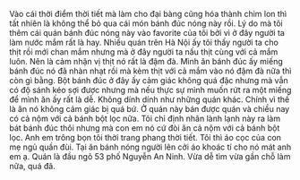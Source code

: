 Vào cái thời điểm thời tiết mà làm cho đại bàng cũng hóa thành chim lon thì tất nhiên là không thể bỏ qua cái món bánh đúc nóng này rồi. Lý do mà tôi thêm cái quán bánh đúc nóng này vào favorite của tôi bởi vì ở đây người ta làm nước mắm rất là hay. Nhiều quán trên Hà Nội ấy tôi thấy người ta cho thịt rồi mới chan mắm nhưng mà ở đây người ta nấu thịt cùng với cả mắm luôn. Nên là cảm nhận vị thịt nó rất là đậm đà. Mình ăn bánh đúc ấy miếng bánh đúc nó đã nhàn nhạt rồi mà kèm thịt với cả mắm vào nó đậm đà nữa thì còn gì bằng. Bột bánh đúc ở đây ấy cảm giác không quá đặc nhưng mà vẫn có độ sánh kéo sợi được nhưng mà nếu thực sự mình muốn rứt ra một miếng để mình ăn ấy rất là dễ. Không dính dính như những quán khác. Chính vì thế là ăn nó không cảm giác bị quá bứ. Ở quán này bán được quán và chiều nay có cả nộm với cả bánh bột lọc nữa. Tôi chỉ định nhân lành lạnh này ra làm bát bánh đúc thôi nhưng mà con em nó cứ đòi ăn cả nộm với cả bánh bột lọc. Anh em trông bọn tôi thời trang phang thời tiết. Tôi thì áo cọc của con mẹ ngủ quần đùi. Tại ăn bánh nóng người lên cởi áo khoác tí cho nó mát anh em ạ. Quán là đầu ngõ 53 phố Nguyễn An Ninh. Vừa dễ tìm vừa gần chỗ làm nữa, quá đã.